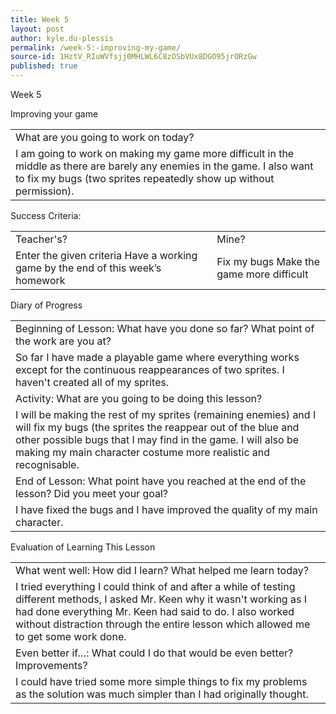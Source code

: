 ```yaml
---
title: Week 5
layout: post
author: kyle.du-plessis
permalink: /week-5:-improving-my-game/
source-id: 1HztV_RIuWVfsjj0MHLWL6C8zOSbVUx8DGO95jrORzGw
published: true
---
```

Week 5 

Improving your game

<table>
  <tr>
    <td>What are you going to work on today?</td>
  </tr>
  <tr>
    <td>I am going to work on making my game more difficult in the middle as there are barely any enemies in the game. I also want to fix my bugs (two sprites repeatedly show up without permission).</td>
  </tr>
</table>


Success Criteria:

<table>
  <tr>
    <td>Teacher's?</td>
    <td>Mine?</td>
  </tr>
  <tr>
    <td>Enter the given criteria
Have a working game by the end of this week’s homework
</td>
    <td>Fix my bugs
Make the game more difficult</td>
  </tr>
</table>


Diary of Progress

<table>
  <tr>
    <td>Beginning of Lesson: What have you done so far? What point of the work are you at?</td>
  </tr>
  <tr>
    <td>So far I have made a playable game where everything works except for the continuous reappearances of two sprites. I haven't created all of my sprites.</td>
  </tr>
  <tr>
    <td>Activity:  What are you going to be doing this lesson?</td>
  </tr>
  <tr>
    <td>I will be making the rest of my sprites (remaining enemies) and I will fix my bugs (the sprites the reappear out of the blue and other possible bugs that I may find in the game. I will also be making my main character costume more realistic and recognisable.</td>
  </tr>
  <tr>
    <td>End of Lesson: What point have you reached at the end of the lesson? Did you meet your goal?</td>
  </tr>
  <tr>
    <td>I have fixed the bugs and I have improved the quality of my main character.</td>
  </tr>
</table>


Evaluation of Learning This Lesson

<table>
  <tr>
    <td>What went well: How did I learn? What helped me learn today?</td>
  </tr>
  <tr>
    <td>I tried everything I could think of and after a while of testing different methods, I asked Mr. Keen why it wasn't working as I had done everything Mr. Keen had said to do. I also worked without distraction through the entire lesson which allowed me to get some work done.</td>
  </tr>
  <tr>
    <td>Even better if…: What could I do that would be even better? Improvements?</td>
  </tr>
  <tr>
    <td>I could have tried some more simple things to fix my problems as the solution was much simpler than I had originally thought.</td>
  </tr>
</table>


